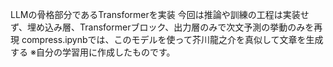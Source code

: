 LLMの骨格部分であるTransformerを実装
今回は推論や訓練の工程は実装せず、埋め込み層、Transformerブロック、出力層のみで次文予測の挙動のみを再現
compress.ipynbでは、このモデルを使って芥川龍之介を真似して文章を生成する
※自分の学習用に作成したものです。
